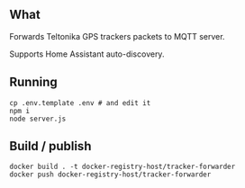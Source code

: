 ## What

Forwards Teltonika GPS trackers packets to MQTT server.

Supports Home Assistant auto-discovery.

## Running

```
cp .env.template .env # and edit it
npm i
node server.js
```

## Build / publish

```
docker build . -t docker-registry-host/tracker-forwarder
docker push docker-registry-host/tracker-forwarder
```
